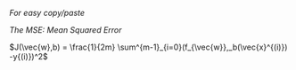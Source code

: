 *For easy copy/paste*

*The MSE: Mean Squared Error*

$J(\vec{w},b) = \frac{1}{2m} \sum^{m-1}_{i=0}(f_{\vec{w}},_b(\vec{x}^{(i)}) -y{(i)})^2$



